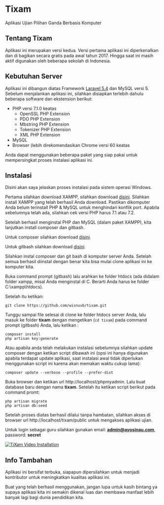 # Tixam
Aplikasi Ujian Pilihan Ganda Berbasis Komputer

## Tentang Tixam

Aplikasi ini merupakan versi kedua. Versi pertama aplikasi ini diperkenalkan dan di bagikan secara gratis pada awal tahun 2017.
Hingga saat ini masih aktif digunakan oleh beberapa sekolah di Indonesia.

## Kebutuhan Server

Aplikasi ini dibangun diatas Framework <a href="https://laravel.com/docs/5.5" target="_blank" title="silahkan buka di tab baru, dengan klik kanan atau klik CTRL + clik">Laravel 5.4</a> dan MySQL versi 5. Sebelum menjalankan aplikasi ini, silahkan disiapkan terlebih dahulu beberapa software dan ekstension berikut:

- PHP versi 7.1.0 keatas
  - OpenSSL PHP Extension
  - PDO PHP Extension
  - Mbstring PHP Extension
  - Tokenizer PHP Extension
  - XML PHP Extension
- MySQL
- Browser (lebih direkomendasikan Chrome versi 60 keatas

Anda dapat menggunakan beberapa paket yang siap pakai untuk mempersingkat proses instalasi aplikasi ini.

## Instalasi

Disini akan saya jelaskan proses instalasi pada sistem operasi Windows.

Pertama silahkan download XAMPP, silahkan download <a href="https://www.apachefriends.org/xampp-files/7.0.32/xampp-win32-7.0.32-0-VC14-installer.exe" target="_blank" title="silahkan buka di tab baru, dengan klik kanan atau klik CTRL + clik">disini</a>.
Silahkan install XAMPP yang telah berhasil Anda download. Pastikan dikomputer Anda belum terinstall PHP & MySQL untuk menghindari konflik port. Apabila sebelumnya telah ada, silahkan cek versi PHP harus 7.1 atau 7.2.

Setelah berhasil menginstal PHP dan MySQL (dalam paket XAMPP), kita lanjutkan install composer dan gitbash.

Untuk composer silahkan download <a href="https://getcomposer.org/" target="_blank" title="silahkan buka di tab baru, dengan klik kanan atau klik CTRL + clik">disini</a>.

Untuk gitbash silahkan download <a href="https://git-scm.com/download/win" target="_blank" title="silahkan buka di tab baru, dengan klik kanan atau klik CTRL + clik">disini</a>.

Silahkan instal composer dan git bash di komputer server Anda. Setelah semua berhasil diinstal dengan benar kita bisa mulai clone aplikasi ini ke komputer kita.

Buka command prompt (gitbash) lalu arahkan ke folder htdocs (ada didalam folder xampp, misal Anda menginstal di C. Berarti Anda harus ke folder C:\\xampp\htdocs).

Setelah itu ketikan:
```
git clone https://github.com/wisnuvb/tixam.git
```

Tunggu sampai file selesai di clone ke folder htdocs server Anda, lalu masuk ke folder <b>tixam</b> dengan mengetikan (```cd tixam```) pada command prompt (gitbash) Anda, lalu ketikan :

```
composer install
php artisan key:generate
```

Atau apabila anda telah melakukan instalasi sebelumnya silahkan update composer dengan ketikan script dibawah ini (opsi ini hanya digunakan apabila terdapat update aplikasi, saat instalasi awal tidak diperlukan menggunakan script ini karena akan memakan waktu cukup lama):

```
composer update --verbose --profile --prefer-dist
```

Buka browser dan ketikan url http://localhost/phpmyadmin. Lalu buat database baru dengan nama <b>tixam</b>. Setelah itu ketikan script berikut pada command promt:
```
php artisan migrate
php artisan db:seed
```

Setelah proses diatas berhasil dilalui tanpa hambatan, silahkan akses di browser url http://localhost/tixam/public untuk mengakses aplikasi ujian.

Untuk login sebagai guru silahkan gunakan email: <b>admin@ayosinau.com</b>, password: <b>secret</b>

[![TiXam Video Installation](https://img.youtube.com/vi/3IblPpFb0_Y/0.jpg)](https://www.youtube.com/watch?v=3IblPpFb0_Y)

## Info Tambahan

Aplikasi ini bersifat terbuka, siapapun dipersilahkan untuk menjadi kontributor untuk meningkatkan kualitas aplikasi ini.

Buat yang telah berhasil menggunakan, jangan lupa untuk kasih bintang ya supaya aplikasi kita ini semakin dikenal luas dan membawa manfaat lebih banyak lagi bagi dunia pendidikan kita.
